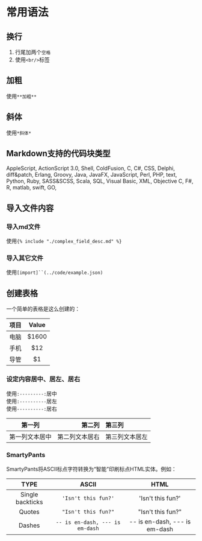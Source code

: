 # 常用语法

## 换行

1. 行尾加两个`空格` 
2. 使用`<br/>`标签

## 加粗

使用`**加粗**`

## 斜体

使用`*斜体*`

## Markdown支持的代码块类型

AppleScript, ActionScript 3.0, Shell, ColdFusion, C, C#, CSS, Delphi, diff&patch, Erlang, Groovy, Java, JavaFX, JavaScript, Perl, PHP, text, Python, Ruby, SASS&SCSS, Scala, SQL, Visual Basic, XML, Objective C, F#, R, matlab, swift, GO, 

## 导入文件内容

### 导入md文件

使用`{% include "./complex_field_desc.md" %}`

### 导入其它文件

使用`[import]``(../code/example.json)`

## 创建表格

一个简单的表格是这么创建的：

项目     | Value
:--------: | :-----:
电脑  | $1600
手机  | $12
导管  | $1

### 设定内容居中、居左、居右

使用`:---------:`居中  
使用`:----------`居左  
使用`----------:`居右  

| 第一列       | 第二列         | 第三列        |
|:-----------:| -------------:|:-------------|
| 第一列文本居中 | 第二列文本居右  | 第三列文本居左 |

### SmartyPants

SmartyPants将ASCII标点字符转换为“智能”印刷标点HTML实体。例如：  

|    TYPE   |ASCII                          |HTML
|:----------------:|:-------------------------------:|:-----------------------------:|
|Single backticks|`'Isn't this fun?'`            |'Isn't this fun?'            |
|Quotes          |`"Isn't this fun?"`            |"Isn't this fun?"            |
|Dashes          |`-- is en-dash, --- is em-dash`|-- is en-dash, --- is em-dash|